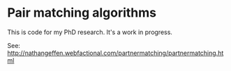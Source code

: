 # Pair matching algorithms

This is code for my PhD research. It's a work in progress.

See:
http://nathangeffen.webfactional.com/partnermatching/partnermatching.html
